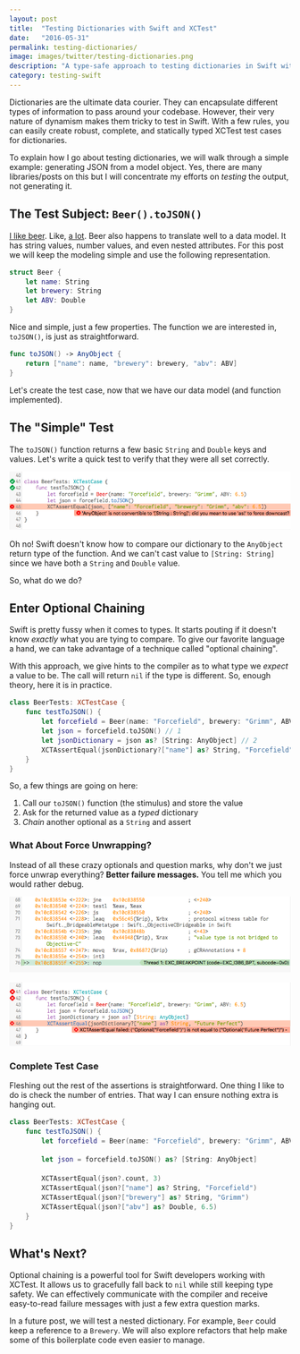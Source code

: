 ```yaml
---
layout: post
title:  "Testing Dictionaries with Swift and XCTest"
date:   "2016-05-31"
permalink: testing-dictionaries/
image: images/twitter/testing-dictionaries.png
description: "A type-safe approach to testing dictionaries in Swift with clean failure messages."
category: testing-swift
---
```


Dictionaries are the ultimate data courier. They can encapsulate different types of information to pass around your codebase. However, their very nature of dynamism makes them tricky to test in Swift. With a few rules, you can easily create robust, complete, and statically typed XCTest test cases for dictionaries.

To explain how I go about testing dictionaries, we will walk through a simple example: generating JSON from a model object. Yes, there are many libraries/posts on this but I will concentrate my efforts on *testing* the output, not generating it.

## The Test Subject: `Beer().toJSON()`

[I like beer](https://www.instagram.com/p/BFpTsVwhSbD/?taken-by=joemasilotti). Like, [a lot](https://www.beermenus.com/people/72769). Beer also happens to translate well to a data model. It has string values, number values, and even nested attributes. For this post we will keep the modeling simple and use the following representation.

```swift
struct Beer {
    let name: String
    let brewery: String
    let ABV: Double
}
```

Nice and simple, just a few properties. The function we are interested in, `toJSON()`, is just as straightforward.

```swift
func toJSON() -> AnyObject {
    return ["name": name, "brewery": brewery, "abv": ABV]
}
```

Let's create the test case, now that we have our data model (and function implemented).

##  The "Simple" Test

The `toJSON()` function returns a few basic `String` and `Double` keys and values. Let's write a quick test to verify that they were all set correctly.

![Error Message: 'AnyObject' is not convertible to '[String : String]'; did you mean to use 'as!' to force downcast?](/images/not-convertible-error.png)

Oh no! Swift doesn't know how to compare our dictionary to the `AnyObject` return type of the function. And we can't cast value to `[String: String]` since we have both a `String` and `Double` value.

So, what do we do?

## Enter Optional Chaining

Swift is pretty fussy when it comes to types. It starts pouting if it doesn't know *exactly* what you are tying to compare. To give our favorite language a hand, we can take advantage of a technique called "optional chaining".

With this approach, we give hints to the compiler as to what type we *expect* a value to be. The call will return `nil` if the type is different. So, enough theory, here it is in practice.

```swift
class BeerTests: XCTestCase {
    func testToJSON() {
        let forcefield = Beer(name: "Forcefield", brewery: "Grimm", ABV: 6.5)
        let json = forcefield.toJSON() // 1
        let jsonDictionary = json as? [String: AnyObject] // 2
        XCTAssertEqual(jsonDictionary?["name"] as? String, "Forcefield") // 3
    }
}
```

So, a few things are going on here:

1. Call our `toJSON()` function (the stimulus) and store the value
2. Ask for the returned value as a *typed* dictionary
3. *Chain* another optional as a `String` and assert

### What About Force Unwrapping?

Instead of all these crazy optionals and question marks, why don't we just force unwrap everything? **Better failure messages.** You tell me which you would rather debug.

![Bad Failure Message: ](/images/bad-fail.png)

![Good Failure Message: "Forcefield" is not equal to "Future Perfect"](/images/good-fail.png)

### Complete Test Case

Fleshing out the rest of the assertions is straightforward. One thing I like to do is check the number of entries. That way I can ensure nothing extra is hanging out.

```swift
class BeerTests: XCTestCase {
    func testToJSON() {
        let forcefield = Beer(name: "Forcefield", brewery: "Grimm", ABV: 6.5)

        let json = forcefield.toJSON() as? [String: AnyObject]

        XCTAssertEqual(json?.count, 3)
        XCTAssertEqual(json?["name"] as? String, "Forcefield")
        XCTAssertEqual(json?["brewery"] as? String, "Grimm")
        XCTAssertEqual(json?["abv"] as? Double, 6.5)
    }
}
```

## What's Next?

Optional chaining is a powerful tool for Swift developers working with XCTest. It allows us to gracefully fall back to `nil` while still keeping type safety. We can effectively communicate with the compiler and receive easy-to-read failure messages with just a few extra question marks.

In a future post, we will test a nested dictionary. For example, `Beer` could keep a reference to a `Brewery`. We will also explore refactors that help make some of this boilerplate code even easier to manage.
